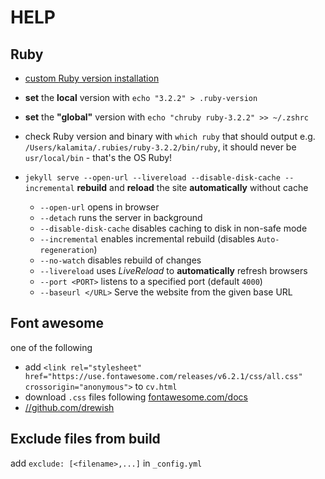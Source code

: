 # HELP

## Ruby

+ [custom Ruby version installation](https://www.moncefbelyamani.com/how-to-install-xcode-homebrew-git-rvm-ruby-on-mac/)
+ **set** the **local** version with `echo "3.2.2" > .ruby-version`
+ **set** the **"global"** version with `echo "chruby ruby-3.2.2" >> ~/.zshrc`
+ check Ruby version and binary with `which ruby` that should output e.g. `/Users/kalamita/.rubies/ruby-3.2.2/bin/ruby`, it should never be `usr/local/bin` - that's the OS Ruby! 

+ `jekyll serve --open-url --livereload --disable-disk-cache --incremental` **rebuild** and **reload** the site **automatically** without cache
  + `--open-url` opens in browser
  + `--detach` runs the server in background
  + `--disable-disk-cache` disables caching to disk in non-safe mode
  + `--incremental` enables incremental rebuild (disables `Auto-regeneration`)
  + `--no-watch` disables rebuild of changes
  + `--livereload` uses _LiveReload_ to **automatically** refresh browsers
  + `--port <PORT>` listens to a specified port (default `4000`)
  + `--baseurl </URL>`  Serve the website from the given base URL

## Font awesome

one of the following
+ add `<link rel="stylesheet" href="https://use.fontawesome.com/releases/v6.2.1/css/all.css" crossorigin="anonymous">` to `cv.html`
+ download `.css` files following [fontawesome.com/docs](https://fontawesome.com/docs/web/setup/host-yourself/webfonts)
+ [//github.com/drewish](https://github.com/drewish/jekyll-font-awesome-sass)

## Exclude files from build

add `exclude: [<filename>,...]` in `_config.yml`
